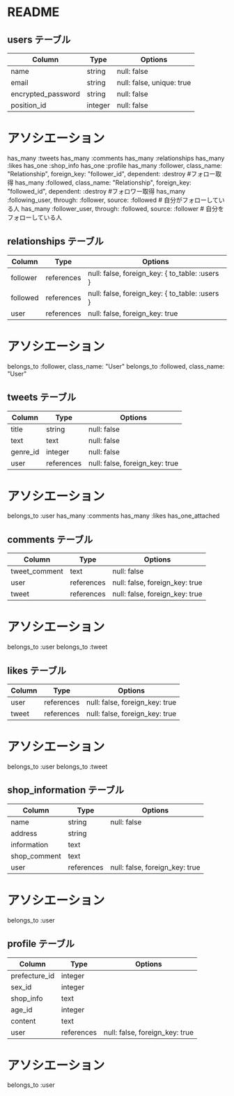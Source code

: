 # README
## **users テーブル**

| Column                | Type     | Options                   |
| --------------------- | -------- | ------------------------- |
| name                  | string   | null: false               |
| email                 | string   | null: false, unique: true |
| encrypted_password    | string   | null: false               |
| position_id           | integer  | null: false               |

# アソシエーション
has_many :tweets
has_many :comments
has_many :relationships
has_many :likes
has_one  :shop_info
has_one  :profile
has_many :follower, class_name: "Relationship", foreign_key: "follower_id", dependent: :destroy #フォロー取得
has_many :followed, class_name: "Relationship", foreign_key: "followed_id", dependent: :destroy #フォロワー取得
has_many :following_user, through: :follower, source: :followed # 自分がフォローしている人
has_many :follower_user, through: :followed, source: :follower # 自分をフォローしている人


## **relationships テーブル**

| Column            | Type        | Options                                        |
| ----------------- | ----------- | ---------------------------------------------- |
| follower          | references  | null: false, foreign_key: { to_table: :users } |
| followed          | references  | null: false, foreign_key: { to_table: :users } |
| user              | references  | null: false, foreign_key: true                 |

# アソシエーション
belongs_to :follower, class_name: "User"
belongs_to :followed, class_name: "User"


## **tweets テーブル**

| Column            | Type        | Options                        |
| ----------------- | ----------- | ------------------------------ |
| title             | string      | null: false                    |
| text              | text        | null: false                    |
| genre_id          | integer     | null: false                    |
| user              | references  | null: false, foreign_key: true |

# アソシエーション
belongs_to :user
has_many :comments
has_many :likes
has_one_attached



## **comments テーブル**

| Column           | Type         | Options                        |
| ---------------- | ------------ | ------------------------------ |
| tweet_comment    | text         | null: false                    |
| user             | references   | null: false, foreign_key: true |
| tweet            | references   | null: false, foreign_key: true |

# アソシエーション
belongs_to :user
belongs_to :tweet



## **likes テーブル**

| Column           | Type         | Options                        |
| ---------------- | ------------ | ------------------------------ |
| user             | references   | null: false, foreign_key: true |
| tweet            | references   | null: false, foreign_key: true |

# アソシエーション
belongs_to :user
belongs_to :tweet

## **shop_information テーブル**

| Column           | Type         | Options                        |
| ---------------- | ------------ | ------------------------------ |
| name             | string       | null: false                    |
| address          | string       |                                |
| information      | text         |                                |
| shop_comment     | text         |                                |
| user             | references   | null: false, foreign_key: true |

# アソシエーション
belongs_to :user

## **profile テーブル**
| Column           | Type          | Options                        |
| ---------------- | ------------- | ------------------------------ |
| prefecture_id    | integer       |                                |
| sex_id           | integer       |                                |
| shop_info        | text          |                                |
| age_id           | integer       |                                |
| content          | text          |                                |
| user             | references    | null: false, foreign_key: true |

# アソシエーション
belongs_to :user